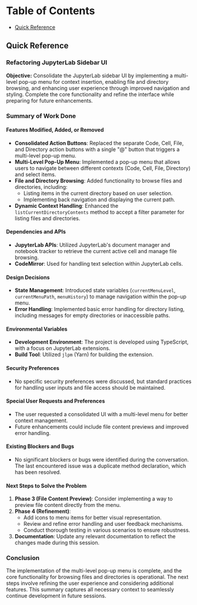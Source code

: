 # Table of Contents
- [Quick Reference](#quick-reference)

## Quick Reference

### Refactoring JupyterLab Sidebar UI

**Objective:**
Consolidate the JupyterLab sidebar UI by implementing a multi-level pop-up menu for context insertion, enabling file and directory browsing, and enhancing user experience through improved navigation and styling. Complete the core functionality and refine the interface while preparing for future enhancements.

### Summary of Work Done

#### Features Modified, Added, or Removed
- **Consolidated Action Buttons**: Replaced the separate Code, Cell, File, and Directory action buttons with a single "@" button that triggers a multi-level pop-up menu.
- **Multi-Level Pop-Up Menu**: Implemented a pop-up menu that allows users to navigate between different contexts (Code, Cell, File, Directory) and select items.
- **File and Directory Browsing**: Added functionality to browse files and directories, including:
  - Listing items in the current directory based on user selection.
  - Implementing back navigation and displaying the current path.
- **Dynamic Context Handling**: Enhanced the `listCurrentDirectoryContents` method to accept a filter parameter for listing files and directories.

#### Dependencies and APIs
- **JupyterLab APIs**: Utilized JupyterLab's document manager and notebook tracker to retrieve the current active cell and manage file browsing.
- **CodeMirror**: Used for handling text selection within JupyterLab cells.

#### Design Decisions
- **State Management**: Introduced state variables (`currentMenuLevel`, `currentMenuPath`, `menuHistory`) to manage navigation within the pop-up menu.
- **Error Handling**: Implemented basic error handling for directory listing, including messages for empty directories or inaccessible paths.

#### Environmental Variables
- **Development Environment**: The project is developed using TypeScript, with a focus on JupyterLab extensions.
- **Build Tool**: Utilized `jlpm` (Yarn) for building the extension.

#### Security Preferences
- No specific security preferences were discussed, but standard practices for handling user inputs and file access should be maintained.

#### Special User Requests and Preferences
- The user requested a consolidated UI with a multi-level menu for better context management.
- Future enhancements could include file content previews and improved error handling.

#### Existing Blockers and Bugs
- No significant blockers or bugs were identified during the conversation. The last encountered issue was a duplicate method declaration, which has been resolved.

#### Next Steps to Solve the Problem
1. **Phase 3 (File Content Preview)**: Consider implementing a way to preview file content directly from the menu.
2. **Phase 4 (Refinement)**:
   - Add icons to menu items for better visual representation.
   - Review and refine error handling and user feedback mechanisms.
   - Conduct thorough testing in various scenarios to ensure robustness.
3. **Documentation**: Update any relevant documentation to reflect the changes made during this session.

### Conclusion
The implementation of the multi-level pop-up menu is complete, and the core functionality for browsing files and directories is operational. The next steps involve refining the user experience and considering additional features. This summary captures all necessary context to seamlessly continue development in future sessions.
